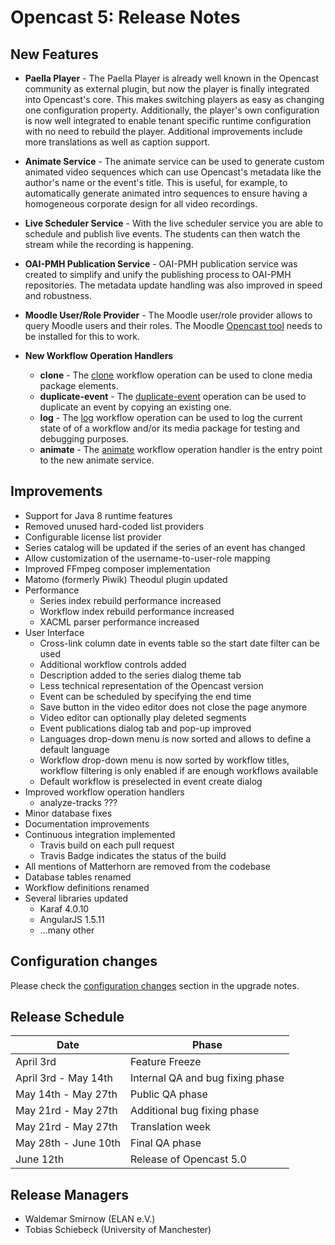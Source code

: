 Opencast 5: Release Notes
=========================

New Features
------------

* **Paella Player** - The Paella Player is already well known in the Opencast community as external plugin, but now the
  player is finally integrated into Opencast's core. This makes switching players as easy as changing one configuration
  property. Additionally, the player's own configuration is now well integrated to enable tenant specific runtime
  configuration with no need to rebuild the player. Additional improvements include more translations as well as caption
  support.

* **Animate Service** - The animate service can be used to generate custom animated video sequences which can use
  Opencast's metadata like the author's name or the event's title. This is useful, for example, to automatically generate
  animated intro sequences to ensure having a homogeneous corporate design for all video recordings.

* **Live Scheduler Service** - With the live scheduler service you are able to schedule and publish live events. The
  students can then watch the stream while the recording is happening.

* **OAI-PMH Publication Service** - OAI-PMH publication service was created to simplify and unify the publishing process
  to OAI-PMH repositories. The metadata update handling was also improved in speed and robustness.

* **Moodle User/Role Provider** - The Moodle user/role provider allows to query Moodle users and their roles. The Moodle
  [Opencast tool](https://github.com/unirz-tu-ilmenau/moodle-tool_opencast) needs to be installed for this to work.

* **New Workflow Operation Handlers**
    * **clone** - The [clone](workflowoperationhandlers/clone-woh.md) workflow operation can be used to clone media
      package elements.
    * **duplicate-event** - The [duplicate-event](workflowoperationhandlers/duplicate-event-woh.md) operation can be
      used to duplicate an event by copying an existing one.
    * **log** - The [log](workflowoperationhandlers/log-woh.md) workflow operation can be used to log the current state
      of of a workflow and/or its media package for testing and debugging purposes.
    * **animate** - The [animate](workflowoperationhandlers/animate-woh.md) workflow operation handler is the entry
      point to the new animate service.


Improvements
------------

* Support for Java 8 runtime features
* Removed unused hard-coded list providers
* Configurable license list provider
* Series catalog will be updated if the series of an event has changed
* Allow customization of the username-to-user-role mapping
* Improved FFmpeg composer implementation
* Matomo (formerly Piwik) Theodul plugin updated
* Performance
    * Series index rebuild performance increased
    * Workflow index rebuild performance increased
    * XACML parser performance increased
* User Interface
    * Cross-link column date in events table so the start date filter can be used
    * Additional workflow controls added
    * Description added to the series dialog theme tab
    * Less technical representation of the Opencast version
    * Event can be scheduled by specifying the end time
    * Save button in the video editor does not close the page anymore
    * Video editor can optionally play deleted segments
    * Event publications dialog tab and pop-up improved
    * Languages drop-down menu is now sorted and allows to define a default language
    * Workflow drop-down menu is now sorted by workflow titles, workflow filtering is only enabled if are enough workflows available
    * Default workflow is preselected in event create dialog
* Improved workflow operation handlers
    * analyze-tracks ???
* Minor database fixes
* Documentation improvements
* Continuous integration implemented
    * Travis build on each pull request
    * Travis Badge indicates the status of the build
* All mentions of Matterhorn are removed from the codebase
* Database tables renamed
* Workflow definitions renamed
* Several libraries updated
    * Karaf 4.0.10
    * AngularJS 1.5.11
    * …many other


Configuration changes
---------------------
Please check the [configuration changes](upgrade.md#configuration-changes) section in the upgrade notes.


Release Schedule
----------------

|Date                   |Phase
|-----------------------|----------------------------------------
|April 3rd              |Feature Freeze
|April 3rd - May 14th   |Internal QA and bug fixing phase
|May 14th - May 27th    |Public QA phase
|May 21rd - May 27th    |Additional bug fixing phase
|May 21rd - May 27th    |Translation week
|May 28th - June 10th   |Final QA phase
|June 12th              |Release of Opencast 5.0


Release Managers
----------------

* Waldemar Smirnow (ELAN e.V.)
* Tobias Schiebeck (University of Manchester)
